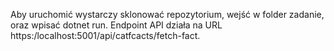 Aby uruchomić wystarczy sklonować repozytorium, wejść w folder zadanie, oraz wpisać dotnet run.
Endpoint API działa na URL https:/localhost:5001/api/catfcacts/fetch-fact.
